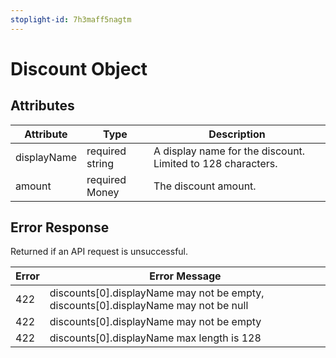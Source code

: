 ```yaml
---
stoplight-id: 7h3maff5nagtm
---
```


# Discount Object
## Attributes
| Attribute   | Type            | Description                                                 |
|-------------|-----------------|-------------------------------------------------------------|
| displayName | required string | A display name for the discount. Limited to 128 characters. |
| amount      | required Money  | The discount amount.                                        |

## Error Response
Returned if an API request is unsuccessful.

| Error | Error Message                                                                       |
|-------|-------------------------------------------------------------------------------------|
| 422   | discounts[0].displayName may not be empty, discounts[0].displayName may not be null |
| 422   | discounts[0].displayName may not be empty                                           |
| 422   | discounts[0].displayName max length is 128                                          |
